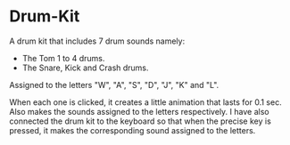 # Drum-Kit

A drum kit that includes 7 drum sounds namely:
* The Tom 1 to 4 drums.
* The Snare, Kick and Crash drums.

Assigned to the letters "W", "A", "S", "D", "J", "K" and "L".

When each one is clicked, it creates a little animation that lasts for 0.1 sec. Also makes the sounds assigned to the letters respectively. 
I have also connected the drum kit to the keyboard so that when the precise key is pressed, it makes the corresponding sound assigned to the letters.
